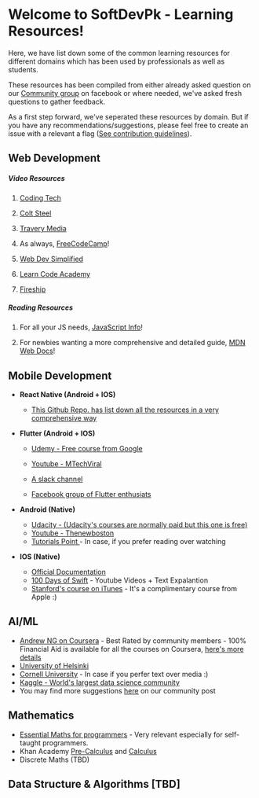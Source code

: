 
# Welcome to SoftDevPk - Learning Resources!

  

Here, we have list down some of the common learning resources for different domains which has been used by professionals as well as students.

  

These resources has been compiled from either already asked question on our [Community group](https://www.facebook.com/groups/softdevpk/) on facebook or where needed, we've asked fresh questions to gather feedback.

  

As a first step forward, we've seperated these resources by domain. But if you have any recommendations/suggestions, please feel free to create an issue with a relevant a flag ([See contribution guidelines](https://github.com/Software-Development-Pakistan/Software-Development-Pakistan.github.io/blob/master/CONTRIBUTING.md)).

  

## Web Development

  

##### Video Resources

  

1.  [Coding Tech](https://www.youtube.com/channel/UCtxCXg-UvSnTKPOzLH4wJaQ)

2.  [Colt Steel](https://www.youtube.com/channel/UCrqAGUPPMOdo0jfQ6grikZw)

3.  [Travery Media](https://www.youtube.com/user/TechGuyWeb)

4. As always, [FreeCodeCamp](https://www.youtube.com/channel/UC8butISFwT-Wl7EV0hUK0BQ)!

5.  [Web Dev Simplified](https://www.youtube.com/channel/UCFbNIlppjAuEX4znoulh0Cw)

6.  [Learn Code Academy](https://www.youtube.com/user/learncodeacademy)

7.  [Fireship](https://www.youtube.com/channel/UCsBjURrPoezykLs9EqgamOA)

  

##### Reading Resources

  

1. For all your JS needs, [JavaScript Info](https://javascript.info/)!

2. For newbies wanting a more comprehensive and detailed guide, [MDN Web Docs](https://developer.mozilla.org/en-US/docs/Learn/Getting_started_with_the_web)!  
  

## Mobile Development

-  **React Native (Android + IOS)**

	-  [This Github Repo. has list down all the resources in a very comprehensive way](https://github.com/shubhnik/react-native-learning-resources)

-  **Flutter (Android + IOS)**

	-  [Udemy - Free course from Google](https://www.udacity.com/course/build-native-mobile-apps-with-flutter--ud905)

	-  [Youtube - MTechViral ](https://www.youtube.com/watch?v=qWL1lGchpRA&list=PLR2qQy0Zxs_UdqAcaipPR3CG1Ly57UlhV)

	-  [A slack channel](https://mindorks.com/join-community)

	-  [Facebook group of Flutter enthusiats](https://www.facebook.com/groups/425920117856409/)

-  **Android (Native)**

	- [Udacity - (Udacity's courses are normally paid but this one is free)](https://www.udacity.com/course/new-android-fundamentals--ud851)
	- [Youtube - Thenewboston](https://www.youtube.com/watch?v=SUOWNXGRc6g&feature=youtu.be&list=PL2F07DBCDCC01493A)
	- [Tutorials Point ](https://www.tutorialspoint.com/android/index.htm) - In case, if you prefer reading over watching

- **IOS (Native)**
	- [Official Documentation](https://developer.apple.com/swift/)  
	- [100 Days of Swift](https://www.hackingwithswift.com/100) - Youtube Videos + Text Expalantion
	- [Stanford's course on iTunes](https://itunes.apple.com/us/course/developing-ios-11-apps-with-swift/id1309275316) - It's a complimentary course from Apple :)
  

## AI/ML
- [Andrew NG on Coursera](https://www.coursera.org/courses?query=machine%20learning%20andrew%20ng) - Best Rated by community members - 100% Financial Aid is available for all the courses on Coursera, [here's more details](https://www.facebook.com/groups/softdevpk/?post_id=953070381816654&comment_id=953426811781011)
- [University of Helsinki](https://course.elementsofai.com/)
- [Cornell University](https://arxiv.org/abs/1805.05052v1) - In case if you perfer text over media :)
- [Kaggle - World's largest data science community](https://www.kaggle.com/)
- You may find more suggestions [here](https://www.facebook.com/groups/softdevpk/?post_id=1041697142953977) on our community post

## Mathematics
- [Essential Maths for programmers](https://www.freecodecamp.org/news/learn-algebra-to-improve-your-programming-skills/) - Very relevant especially for self-taught programmers.
- Khan Academy [Pre-Calculus](https://www.khanacademy.org/math/precalculus) and [Calculus](https://www.khanacademy.org/math/calculus-1)
- Discrete Maths (TBD)

## Data Structure & Algorithms [TBD]